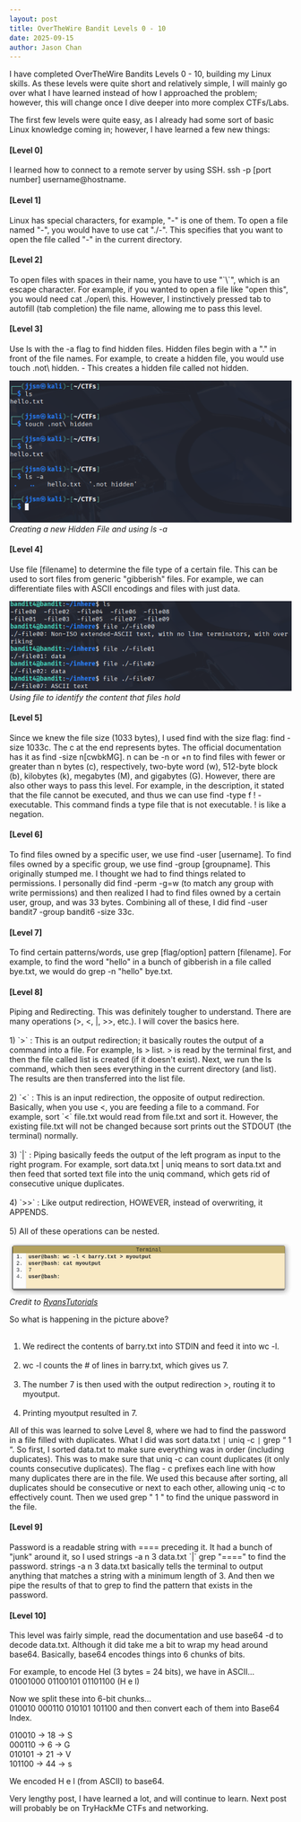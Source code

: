 ```yaml
---
layout: post
title: OverTheWire Bandit Levels 0 - 10
date: 2025-09-15
author: Jason Chan
---
```


I have completed OverTheWire Bandits Levels 0 - 10, building my Linux skills. As these levels were quite short and relatively simple, I will mainly go over what I have learned instead of how I approached the problem; however, this will change once I dive deeper into more complex CTFs/Labs. <br>

The first few levels were quite easy, as I already had some sort of basic Linux knowledge coming in; however, I have learned a few new things:

<h4>[Level 0]</h4> I learned how to connect to a remote server by using SSH. ssh -p [port number] username@hostname. 

<h4>[Level 1]</h4> Linux has special characters, for example, "-" is one of them. To open a file named "-", you would have to use cat "./-". This specifies that you want to open the file called "-" in the current directory.

<h4>[Level 2]</h4> To open files with spaces in their name, you have to use "`\`", which is an escape character. For example, if you wanted to open a file like "open this", you would need cat ./open\ this. However, I instinctively pressed tab to autofill (tab completion) the file name, allowing me to pass this level.

<h4>[Level 3]</h4> Use ls with the -a flag to find hidden files. Hidden files begin with a "." in front of the file names. For example, to create a hidden file, you would use touch .not\ hidden. - This creates a hidden file called not hidden.

![Creating a Hidden File](/images/OTW%3A%20Bandits%200-15/CreatingHidden.png)<br>
*Creating a new Hidden File and using ls -a* <br>

<h4>[Level 4]</h4> Use file [filename] to determine the file type of a certain file. This can be used to sort files from generic "gibberish" files. For example, we can differentiate files with ASCII encodings and files with just data.

![File Example](/images/OTW%3A%20Bandits%200-15/FileExample.png)<br>
*Using file to identify the content that files hold*

<h4>[Level 5]</h4> Since we knew the file size (1033 bytes), I used find with the size flag: find -size 1033c. The c at the end represents bytes. The official documentation has it as find -size n[cwbkMG]. n can be -n or +n to find files with fewer or greater than n bytes (c), respectively, two-byte word (w), 512-byte block (b), kilobytes (k), megabytes (M), and gigabytes (G). However, there are also other ways to pass this level. For example, in the description, it stated that the file cannot be executed, and thus we can use find -type f ! -executable. This command finds a type file that is not executable. ! is like a negation.

<h4>[Level 6]</h4> To find files owned by a specific user, we use find -user [username]. To find files owned by a specific group, we use find -group [groupname]. This originally stumped me. I thought we had to find things related to permissions. I personally did find -perm -g=w (to match any group with write permissions) and then realized I had to find files owned by a certain user, group, and was 33 bytes. Combining all of these, I did find -user bandit7 -group bandit6 -size 33c.

<h4>[Level 7]</h4> To find certain patterns/words, use grep [flag/option] pattern [filename]. For example, to find the word "hello" in a bunch of gibberish in a file called bye.txt, we would do grep -n "hello" bye.txt.

<h4>[Level 8]</h4> Piping and Redirecting. This was definitely tougher to understand. There are many operations (>, <, |, >>, etc.). I will cover the basics here. <br> <br>
1) `>` : This is an output redirection; it basically routes the output of a command into a file. For example, ls > list. > is read by the terminal first, and then the file called list is created (if it doesn't exist). Next, we run the ls command, which then sees everything in the current directory (and list). The results are then transferred into the list file. <br> <br>
2) `<` : This is an input redirection, the opposite of output redirection. Basically, when you use <, you are feeding a file to a command. For example, sort `<` file.txt would read from file.txt and sort it. However, the existing file.txt will not be changed because sort prints out the STDOUT (the terminal) normally. <br> <br>
3) `|` : Piping basically feeds the output of the left program as input to the right program. For example, sort data.txt | uniq means to sort data.txt and then feed that sorted text file into the uniq command, which gets rid of consecutive unique duplicates. <br> <br>
4) `>>` : Like output redirection, HOWEVER, instead of overwriting, it APPENDS. <br> <br>
5) All of these operations can be nested.

![Nested Example](/images/OTW%3A%20Bandits%200-15/nestedExample.png) <br>
*Credit to [RyansTutorials](https://ryanstutorials.net/linuxtutorial/piping.php)*

So what is happening in the picture above? <br> <br>
1) We redirect the contents of barry.txt into STDIN and feed it into wc -l. <br> <br>
2) wc -l counts the # of lines in barry.txt, which gives us 7. <br> <br>
3) The number 7 is then used with the output redirection >, routing it to myoutput. <br> <br>
4) Printing myoutput resulted in 7. <br>

All of this was learned to solve Level 8, where we had to find the password in a file filled with duplicates. What I did was sort data.txt `|` uniq -c `|` grep “ 1 “. So first, I sorted data.txt to make sure everything was in order (including duplicates). This was to make sure that uniq -c can count duplicates (it only counts consecutive duplicates). The flag - c prefixes each line with how many duplicates there are in the file. We used this because after sorting, all duplicates should be consecutive or next to each other, allowing uniq -c to effectively count. Then we used grep " 1 " to find the unique password in the file.

<h4>[Level 9]</h4> Password is a readable string with ==== preceding it. It had a bunch of "junk" around it, so I used strings -a n 3 data.txt `|` grep "====" to find the password. strings -a n 3 data.txt basically tells the terminal to output anything that matches a string with a minimum length of 3. And then we pipe the results of that to grep to find the pattern that exists in the password.

<h4>[Level 10]</h4> This level was fairly simple, read the documentation and use base64 -d to decode data.txt. Although it did take me a bit to wrap my head around base64. Basically, base64 encodes things into 6 chunks of bits.

For example, to encode Hel (3 bytes = 24 bits), we have in ASCII...
01001000 01100101 01101100 (H e l)

Now we split these into 6-bit chunks... <br>
010010 000110 010101 101100 and then convert each of them into Base64 Index. <br>

010010 -> 18 -> S <br>
000110 -> 6 -> G <br>
010101 -> 21 -> V <br>
101100 -> 44 -> s <br>

We encoded H e l (from ASCII) to base64.

Very lengthy post, I have learned a lot, and will continue to learn. Next post will probably be on TryHackMe CTFs and networking.




